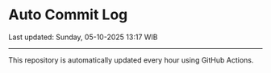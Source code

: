 # Auto Commit Log

Last updated: Sunday, 05-10-2025 13:17 WIB

---

This repository is automatically updated every hour using GitHub Actions.
